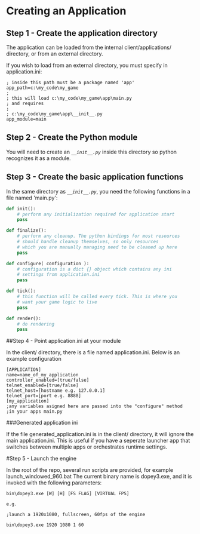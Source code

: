 # Creating an Application 

## Step 1 - Create the application directory

The application can be loaded from the internal client/applications/ directory, or from an external directory.

If you wish to load from an external directory, you must specify in application.ini:

```
; inside this path must be a package named 'app'
app_path=c:\my_code\my_game
;
; this will load c:\my_code\my_game\app\main.py
; and requires
; 
; c:\my_code\my_game\app\__init__.py   
app_module=main
```

## Step 2 - Create the Python module

You will need to create an *``__init__.py``* inside this directory so python recognizes it as a module. 


## Step 3 - Create the basic application functions

In the same directory as *``__init__.py``*, you need the following functions in a file named 'main.py':

```python
def init():
    # perform any initialization required for application start
    pass

def finalize():
    # perform any cleanup. The python bindings for most resources
    # should handle cleanup themselves, so only resources
    # which you are manually managing need to be cleaned up here
    pass

def configure( configuration ):
    # configuration is a dict {} object which contains any ini
    # settings from application.ini
    pass

def tick():
    # this function will be called every tick. This is where you
    # want your game logic to live
    pass

def render():
    # do rendering
    pass

```

##Step 4 - Point application.ini at your module

In the client/ directory, there is a file named application.ini. Below is an example configuration

```
[APPLICATION]
name=name_of_my_application
controller_enabled=[true/false]
telnet_enabled=[true/false]
telnet_host=[hostname e.g. 127.0.0.1]
telnet_port=[port e.g. 8888]
[my_application]
;any variables asigned here are passed into the "configure" method
;in your apps main.py 
```

###Generated application ini

If the file generated_application.ini is in the client/ directory, it will ignore the main application.ini. This is useful if you have a seperate launcher app that switches between multiple apps or orchestrates runtime settings.

#Step 5 - Launch the engine

In the root of the repo, several run scripts are provided, for example launch_windowed_960.bat The current binary name is dopey3.exe, and it is invoked with the following parameters:

```
bin\dopey3.exe [W] [H] [FS FLAG] [VIRTUAL FPS]

e.g.

;launch a 1920x1080, fullscreen, 60fps of the engine

bin\dopey3.exe 1920 1080 1 60
```
